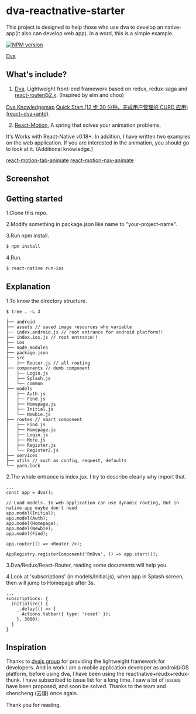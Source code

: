# dva-reactnative-starter

This project is designed to help those who use dva to develop an native-app(it also can develop web app). In a word, this is a simple example.

[![NPM version](https://img.shields.io/npm/v/antd-init.svg?style=flat)](https://npmjs.org/package/antd-init)

[Dva](https://github.com/dvajs/dva)

## What's include?

1. [Dva](https://github.com/dvajs/dva), Lightweight front-end framework based on redux, redux-saga and react-router@2.x. (Inspired by elm and choo)

[Dva Knowledgemap](https://github.com/dvajs/dva-knowledgemap)
[Quick Start (12 步 30 分钟，完成用户管理的 CURD 应用) (react+dva+antd)](https://github.com/sorrycc/blog/issues/18)

2. [React-Motion](https://github.com/chenglou/react-motion), A spring that solves your animation problems.

It's Works with React-Native v0.18+. In addition, I have written two examples on the web application. If you are interested in the animation, you should go to look at it. (Additional knowledge.)

[react-motion-tab-animate](https://github.com/yuzhouisme/react-motion-tab-animate)
[react-motion-nav-animate](https://github.com/yuzhouisme/react-motion-nav-animate)

## Screenshot


## Getting started

1.Clone this repo.

2.Modify something in package.json like name to "your-project-name".

3.Run npm install.

```bash
$ npm install
```

4.Run.

```bash
$ react-native run-ios
```

## Explanation

1.To know the directory structure.

```
$ tree . -L 3
.
├── android
├── assets // saved image resources who variable
├── index.android.js // root entrance for android platform!!
├── index.ios.js // root entrance!!
├── ios
├── node_modules
├── package.json
├── src
│   ├── Router.js // all routing
├── components // dumb component
│   ├── Login.js
│   ├── Splash.js
│   └── common
├── models
│   ├── Auth.js
│   ├── Find.js
│   ├── Homepage.js
│   ├── Initial.js
│   └── Newbie.js
├── routes // smart component
│   ├── Find.js
│   ├── Homepage.js
│   ├── Login.js
│   ├── More.js
│   ├── Register.js
│   └── Register2.js
├── services
├── utils // such as config, request, defaults
└── yarn.lock
```

2.The whole entrance is index.jsx. I try to describe clearly why import that.

```
...
const app = dva();

// Load models. In web application can use dynamic routing, But in native-app maybe don't need
app.model(Initial);
app.model(Auth);
app.model(Homepage);
app.model(Newbie);
app.model(Find);

app.router(() => <Router />);

AppRegistry.registerComponent('RnDva', () => app.start());
```

3.Dva/Redux/React-Router, reading some documents will help you.

4.Look at 'subscriptions' (in models/Initial.js), when app in Splash screen, then will jump to Homepage after 3s.
```
...
subscriptions: {
  initialize() {
    _.delay(() => {
      Actions.tabbar({ type: 'reset' });
    }, 3000);
  }
}
```

## Inspiration

Thanks to [dvajs group](https://github.com/dvajs) for providing the lightweight framework for developers. And in work I am a mobile application developer as android/iOS platform, before using dva, I have been using the reactnative+reudx+redux-thunk. I have subscribed to issue list for a long time. I saw a lot of issues have been proposed, and soon be solved. Thanks to the team and chencheng (云谦) once again.

Thank you for reading.
